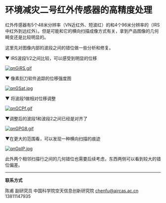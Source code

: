 # 环境减灾二号红外传感器的高精度处理



红外传感器有5个48米分辨率（VN近红外、短波红）的和4个96米分辨率的（IRS中红外到远红外）。但是可能和它的横向扫描成像方式有关，拿到产品图像的几何畸变还是比较明显的。

这里先对图像内部的波段之间的错位做一些分析和修复。

▼ IRS波段1/2之间比较，可以感受到明显的位移

[![qnGiRS.gif](https://s1.ax1x.com/2022/03/21/qnGiRS.gif)](https://imgtu.com/i/qnGiRS)

▼ 像素刻刀软件追踪的位移强度图

[![qnGSat.jpg](https://s1.ax1x.com/2022/03/21/qnGSat.jpg)](https://imgtu.com/i/qnGSat)

▼ 将波段1做相对位移调整

[![qnGCPf.gif](https://s1.ax1x.com/2022/03/21/qnGCPf.gif)](https://imgtu.com/i/qnGCPf)

▼调整后的波段1和波段2之间已经是对齐了

[![qnGPG8.gif](https://s1.ax1x.com/2022/03/21/qnGPG8.gif)](https://imgtu.com/i/qnGPG8)

▼在更大的范围看，可以发现一种横向扫描的痕迹

[![qnGpIP.jpg](https://s1.ax1x.com/2022/03/21/qnGpIP.jpg)](https://imgtu.com/i/qnGpIP)

此外两个相邻扫描行之间的几何错位也需要后续考虑，东西两侧可以看到较大的错位偏差。

---

**联系方式**

陈甫 副研究员
中国科学院空天信息创新研究院
chenfu@aircas.ac.cn
13811147935
